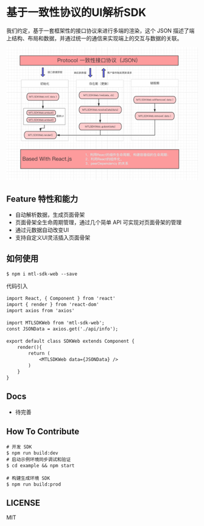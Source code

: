 
# 基于一致性协议的UI解析SDK

我们约定，基于一套框架性的接口协议来进行多端的渲染，这个 JSON 描述了端上结构、布局和数据，并通过统一的通信来实现端上的交互与数据的关联。

![](./j.png)

## Feature 特性和能力

- 自动解析数据，生成页面骨架
- 页面骨架全生命周期管理，通过几个简单 API 可实现对页面骨架的管理
- 通过元数据自动改变UI
- 支持自定义UI灵活插入页面骨架

## 如何使用

```
$ npm i mtl-sdk-web --save
```

代码引入
```
import React, { Component } from 'react'
import { render } from 'react-dom'
import axios from 'axios'

import MTLSDKWeb from 'mtl-sdk-web';
const JSONData = axios.get('./api/info');

export default class SDKWeb extends Component {
    render(){
        return (
            <MTLSDKWeb data={JSONData} />
        )
    }
}

```

## Docs

- 待完善

## How To Contribute

```
# 开发 SDK 
$ npm run build:dev
# 启动示例环境同步调试和验证
$ cd example && npm start

# 构建生成环境 SDK
$ npm run build:prod
```

## LICENSE

MIT

